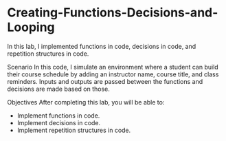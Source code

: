 # Creating-Functions-Decisions-and-Looping
In this lab, I implemented functions in code, decisions in code, and repetition structures in code.

Scenario
In this code, I simulate an environment where a student can build their course schedule by adding an instructor name, course title, and class reminders. Inputs and outputs are passed between the functions and decisions are made based on those.

Objectives
After completing this lab, you will be able to:
* Implement functions in code.
* Implement decisions in code.
* Implement repetition structures in code.


